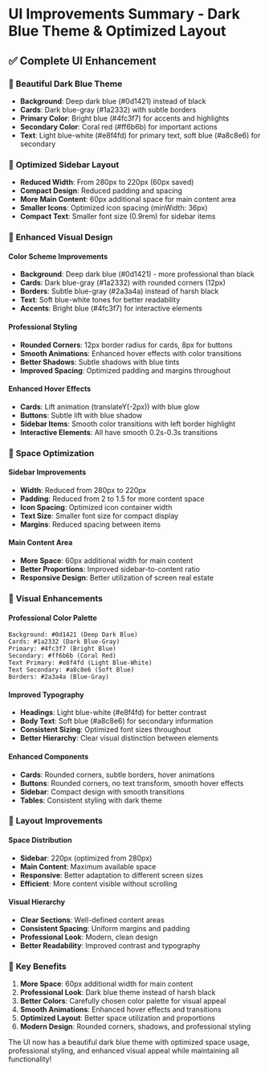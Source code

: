 # UI Improvements Summary - Dark Blue Theme & Optimized Layout

## ✅ Complete UI Enhancement

### 🎨 **Beautiful Dark Blue Theme**
- **Background**: Deep dark blue (#0d1421) instead of black
- **Cards**: Dark blue-gray (#1a2332) with subtle borders
- **Primary Color**: Bright blue (#4fc3f7) for accents and highlights
- **Secondary Color**: Coral red (#ff6b6b) for important actions
- **Text**: Light blue-white (#e8f4fd) for primary text, soft blue (#a8c8e6) for secondary

### 📐 **Optimized Sidebar Layout**
- **Reduced Width**: From 280px to 220px (60px saved)
- **Compact Design**: Reduced padding and spacing
- **More Main Content**: 60px additional space for main content area
- **Smaller Icons**: Optimized icon spacing (minWidth: 36px)
- **Compact Text**: Smaller font size (0.9rem) for sidebar items

### 🎯 **Enhanced Visual Design**

#### **Color Scheme Improvements**
- **Background**: Deep dark blue (#0d1421) - more professional than black
- **Cards**: Dark blue-gray (#1a2332) with rounded corners (12px)
- **Borders**: Subtle blue-gray (#2a3a4a) instead of harsh black
- **Text**: Soft blue-white tones for better readability
- **Accents**: Bright blue (#4fc3f7) for interactive elements

#### **Professional Styling**
- **Rounded Corners**: 12px border radius for cards, 8px for buttons
- **Smooth Animations**: Enhanced hover effects with color transitions
- **Better Shadows**: Subtle shadows with blue tints
- **Improved Spacing**: Optimized padding and margins throughout

#### **Enhanced Hover Effects**
- **Cards**: Lift animation (translateY(-2px)) with blue glow
- **Buttons**: Subtle lift with blue shadow
- **Sidebar Items**: Smooth color transitions with left border highlight
- **Interactive Elements**: All have smooth 0.2s-0.3s transitions

### 🚀 **Space Optimization**

#### **Sidebar Improvements**
- **Width**: Reduced from 280px to 220px
- **Padding**: Reduced from 2 to 1.5 for more content space
- **Icon Spacing**: Optimized icon container width
- **Text Size**: Smaller font size for compact display
- **Margins**: Reduced spacing between items

#### **Main Content Area**
- **More Space**: 60px additional width for main content
- **Better Proportions**: Improved sidebar-to-content ratio
- **Responsive Design**: Better utilization of screen real estate

### 🎨 **Visual Enhancements**

#### **Professional Color Palette**
```
Background: #0d1421 (Deep Dark Blue)
Cards: #1a2332 (Dark Blue-Gray)
Primary: #4fc3f7 (Bright Blue)
Secondary: #ff6b6b (Coral Red)
Text Primary: #e8f4fd (Light Blue-White)
Text Secondary: #a8c8e6 (Soft Blue)
Borders: #2a3a4a (Blue-Gray)
```

#### **Improved Typography**
- **Headings**: Light blue-white (#e8f4fd) for better contrast
- **Body Text**: Soft blue (#a8c8e6) for secondary information
- **Consistent Sizing**: Optimized font sizes throughout
- **Better Hierarchy**: Clear visual distinction between elements

#### **Enhanced Components**
- **Cards**: Rounded corners, subtle borders, hover animations
- **Buttons**: Rounded corners, no text transform, smooth hover effects
- **Sidebar**: Compact design with smooth transitions
- **Tables**: Consistent styling with dark theme

### 📱 **Layout Improvements**

#### **Space Distribution**
- **Sidebar**: 220px (optimized from 280px)
- **Main Content**: Maximum available space
- **Responsive**: Better adaptation to different screen sizes
- **Efficient**: More content visible without scrolling

#### **Visual Hierarchy**
- **Clear Sections**: Well-defined content areas
- **Consistent Spacing**: Uniform margins and padding
- **Professional Look**: Modern, clean design
- **Better Readability**: Improved contrast and typography

### 🎯 **Key Benefits**

1. **More Space**: 60px additional width for main content
2. **Professional Look**: Dark blue theme instead of harsh black
3. **Better Colors**: Carefully chosen color palette for visual appeal
4. **Smooth Animations**: Enhanced hover effects and transitions
5. **Optimized Layout**: Better space utilization and proportions
6. **Modern Design**: Rounded corners, shadows, and professional styling

The UI now has a beautiful dark blue theme with optimized space usage, professional styling, and enhanced visual appeal while maintaining all functionality!
